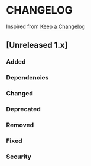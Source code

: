 # CHANGELOG

Inspired from [Keep a Changelog](https://keepachangelog.com/en/1.0.0/)

## [Unreleased 1.x]
### Added
### Dependencies
### Changed
### Deprecated
### Removed
### Fixed
### Security

[Unreleased]: https://github.com/opensearch-project/OpenSearch/compare/1.3.15...HEAD

